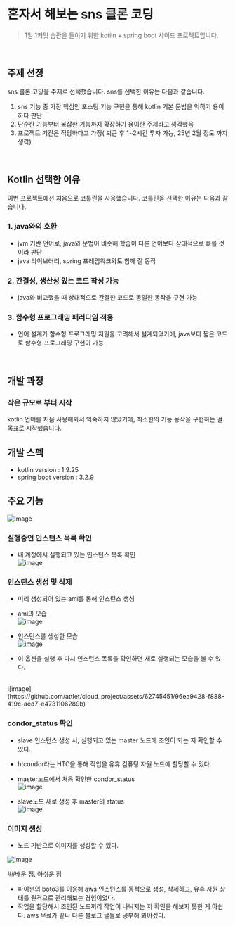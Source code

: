 # 혼자서 해보는 sns 클론 코딩


> 1일 1커밋 습관을 들이기 위한 kotiln + spring boot 사이드 프로젝트입니다.

<br>

## 주제 선정

sns 클론 코딩을 주제로 선택했습니다. sns를 선택한 이유는 다음과 같습니다.

1. sns 기능 중 가장 핵심인 포스팅 기능 구현을 통해 kotlin 기본 문법을 익히기 용이하다 판단
2. 단순한 기능부터 복잡한 기능까지 확장하기 용이한 주제라고 생각했음
3. 프로젝트 기간은 적당하다고 가정( 퇴근 후 1~2시간 투자 가능, 25년 2월 정도 까지 생각)

<br>

## Kotlin 선택한 이유

이번 프로젝트에선 처음으로 코틀린을 사용했습니다. 코틀린을 선택한 이유는 다음과 같습니다.

### 1. java와의 호환

- jvm 기반 언어로, java와 문법이 비슷해 학습이 다른 언어보다 상대적으로 빠를 것이라 판단
- java 라이브러리, spring 프레임워크와도 함께 잘 동작

### 2. 간결성, 생산성 있는 코드 작성 가능

- java와 비교했을 때 상대적으로 간결한 코드로 동일한 동작을 구현 가능


### 3. 함수형 프로그래밍 패러다임 적용

- 언어 설계가 함수형 프로그래밍 지원을 고려해서 설계되었기에, java보다 짧은 코드로 함수형 프로그래밍 구현이 가능


<br>




## 개발 과정

### 작은 규모로 부터 시작
kotlin 언어를 처음 사용해봐서 익숙하지 않았기에, 최소한의 기능 동작을 구현하는 걸 목표로 시작했습니다.








## 개발 스펙

- kotlin version : 1.9.25
- spring boot version : 3.2.9

  







## 주요 기능

![image](https://github.com/attlet/cloud_project/assets/62745451/1d1820c0-dad2-4477-b1ee-5e93773b18ff)


### 실행중인 인스턴스 목록 확인 
- 내 계정에서 실행되고 있는 인스턴스 목록 확인
  <br>
![image](https://github.com/attlet/cloud_project/assets/62745451/e96253b2-f4e3-4f72-b412-ae772b87bd05)


### 인스턴스 생성 및 삭제
- 미리 생성되어 있는 ami를 통해 인스턴스 생성

- ami의 모습<br>
![image](https://github.com/attlet/cloud_project/assets/62745451/075f4775-7665-4d60-b79f-3187b960ca9d)

- 인스턴스를 생성한 모습<br>
![image](https://github.com/attlet/cloud_project/assets/62745451/14985243-f569-4916-8cba-1683076ccf74)

- 이 옵션을 실행 후 다시 인스턴스 목록을 확인하면 새로 실행되는 모습을 볼 수 있다.
<br>
![image](https://github.com/attlet/cloud_project/assets/62745451/96ea9428-f888-419c-aed7-e4731106289b)


### condor_status 확인

- slave 인스턴스 생성 시, 실행되고 있는 master 노드에 조인이 되는 지 확인할 수 있다.
- htcondor라는 HTC을 통해 작업을 유휴 컴퓨팅 자원 노드에 할당할 수 있다.

- master노드에서 처음 확인한 condor_status <br>
![image](https://github.com/attlet/cloud_project/assets/62745451/d60c5464-5b3f-4c54-89d4-36a8cbccdac3)

- slave노드 새로 생성 후 master의 status <br>
![image](https://github.com/attlet/cloud_project/assets/62745451/7375d8e7-82de-4ce3-bf77-115ec7d8edf4)

### 이미지 생성
- 노드 기반으로 이미지를 생성할 수 있다.

![image](https://github.com/attlet/cloud_project/assets/62745451/f318a9d3-ae27-42b4-a684-63d74431bf2c)



##배운 점, 아쉬운 점

- 파이썬의 boto3를 이용해 aws 인스턴스를 동적으로 생성, 삭제하고, 유휴 자원 상태를 원격으로 관리해보는 경험이었다.
- 작업을 할당해서 조인된 노드끼리 작업이 나눠지는 지 확인을 해보지 못한 게 아쉽다. aws 무료가 끝나 다른 블로그 글들로 공부해 봐야겠다.




